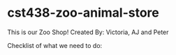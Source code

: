 # cst438-zoo-animal-store
This is our Zoo Shop!
Created By: Victoria, AJ and Peter

Checklist of what we need to do:
